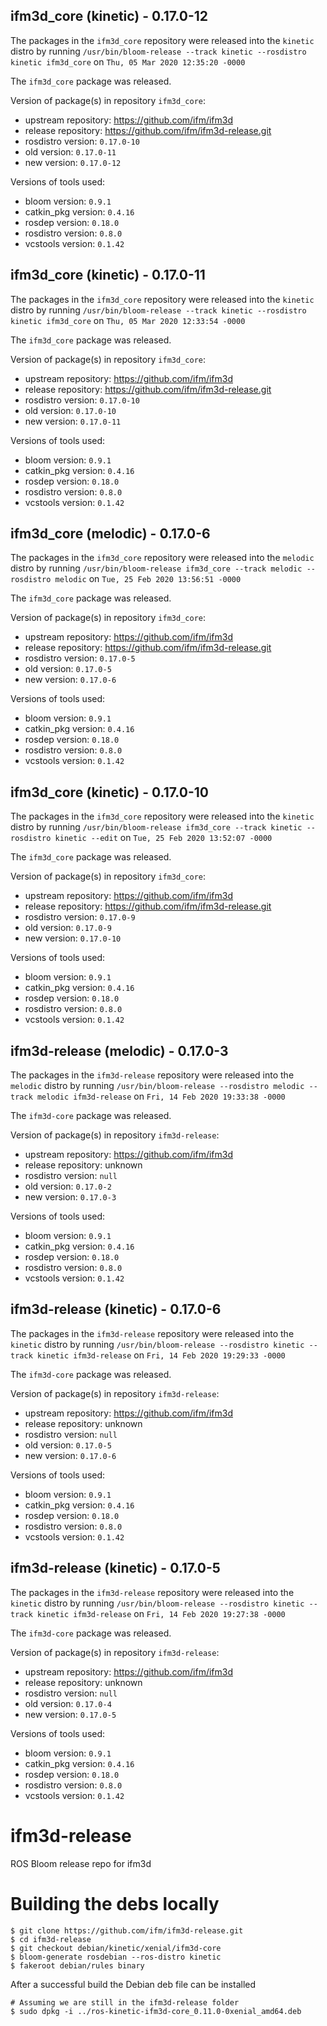 ## ifm3d_core (kinetic) - 0.17.0-12

The packages in the `ifm3d_core` repository were released into the `kinetic` distro by running `/usr/bin/bloom-release --track kinetic --rosdistro kinetic ifm3d_core` on `Thu, 05 Mar 2020 12:35:20 -0000`

The `ifm3d_core` package was released.

Version of package(s) in repository `ifm3d_core`:

- upstream repository: https://github.com/ifm/ifm3d
- release repository: https://github.com/ifm/ifm3d-release.git
- rosdistro version: `0.17.0-10`
- old version: `0.17.0-11`
- new version: `0.17.0-12`

Versions of tools used:

- bloom version: `0.9.1`
- catkin_pkg version: `0.4.16`
- rosdep version: `0.18.0`
- rosdistro version: `0.8.0`
- vcstools version: `0.1.42`


## ifm3d_core (kinetic) - 0.17.0-11

The packages in the `ifm3d_core` repository were released into the `kinetic` distro by running `/usr/bin/bloom-release --track kinetic --rosdistro kinetic ifm3d_core` on `Thu, 05 Mar 2020 12:33:54 -0000`

The `ifm3d_core` package was released.

Version of package(s) in repository `ifm3d_core`:

- upstream repository: https://github.com/ifm/ifm3d
- release repository: https://github.com/ifm/ifm3d-release.git
- rosdistro version: `0.17.0-10`
- old version: `0.17.0-10`
- new version: `0.17.0-11`

Versions of tools used:

- bloom version: `0.9.1`
- catkin_pkg version: `0.4.16`
- rosdep version: `0.18.0`
- rosdistro version: `0.8.0`
- vcstools version: `0.1.42`


## ifm3d_core (melodic) - 0.17.0-6

The packages in the `ifm3d_core` repository were released into the `melodic` distro by running `/usr/bin/bloom-release ifm3d_core --track melodic --rosdistro melodic` on `Tue, 25 Feb 2020 13:56:51 -0000`

The `ifm3d_core` package was released.

Version of package(s) in repository `ifm3d_core`:

- upstream repository: https://github.com/ifm/ifm3d
- release repository: https://github.com/ifm/ifm3d-release.git
- rosdistro version: `0.17.0-5`
- old version: `0.17.0-5`
- new version: `0.17.0-6`

Versions of tools used:

- bloom version: `0.9.1`
- catkin_pkg version: `0.4.16`
- rosdep version: `0.18.0`
- rosdistro version: `0.8.0`
- vcstools version: `0.1.42`


## ifm3d_core (kinetic) - 0.17.0-10

The packages in the `ifm3d_core` repository were released into the `kinetic` distro by running `/usr/bin/bloom-release ifm3d_core --track kinetic --rosdistro kinetic --edit` on `Tue, 25 Feb 2020 13:52:07 -0000`

The `ifm3d_core` package was released.

Version of package(s) in repository `ifm3d_core`:

- upstream repository: https://github.com/ifm/ifm3d
- release repository: https://github.com/ifm/ifm3d-release.git
- rosdistro version: `0.17.0-9`
- old version: `0.17.0-9`
- new version: `0.17.0-10`

Versions of tools used:

- bloom version: `0.9.1`
- catkin_pkg version: `0.4.16`
- rosdep version: `0.18.0`
- rosdistro version: `0.8.0`
- vcstools version: `0.1.42`


## ifm3d-release (melodic) - 0.17.0-3

The packages in the `ifm3d-release` repository were released into the `melodic` distro by running `/usr/bin/bloom-release --rosdistro melodic --track melodic ifm3d-release` on `Fri, 14 Feb 2020 19:33:38 -0000`

The `ifm3d-core` package was released.

Version of package(s) in repository `ifm3d-release`:

- upstream repository: https://github.com/ifm/ifm3d
- release repository: unknown
- rosdistro version: `null`
- old version: `0.17.0-2`
- new version: `0.17.0-3`

Versions of tools used:

- bloom version: `0.9.1`
- catkin_pkg version: `0.4.16`
- rosdep version: `0.18.0`
- rosdistro version: `0.8.0`
- vcstools version: `0.1.42`


## ifm3d-release (kinetic) - 0.17.0-6

The packages in the `ifm3d-release` repository were released into the `kinetic` distro by running `/usr/bin/bloom-release --rosdistro kinetic --track kinetic ifm3d-release` on `Fri, 14 Feb 2020 19:29:33 -0000`

The `ifm3d-core` package was released.

Version of package(s) in repository `ifm3d-release`:

- upstream repository: https://github.com/ifm/ifm3d
- release repository: unknown
- rosdistro version: `null`
- old version: `0.17.0-5`
- new version: `0.17.0-6`

Versions of tools used:

- bloom version: `0.9.1`
- catkin_pkg version: `0.4.16`
- rosdep version: `0.18.0`
- rosdistro version: `0.8.0`
- vcstools version: `0.1.42`


## ifm3d-release (kinetic) - 0.17.0-5

The packages in the `ifm3d-release` repository were released into the `kinetic` distro by running `/usr/bin/bloom-release --rosdistro kinetic --track kinetic ifm3d-release` on `Fri, 14 Feb 2020 19:27:38 -0000`

The `ifm3d-core` package was released.

Version of package(s) in repository `ifm3d-release`:

- upstream repository: https://github.com/ifm/ifm3d
- release repository: unknown
- rosdistro version: `null`
- old version: `0.17.0-4`
- new version: `0.17.0-5`

Versions of tools used:

- bloom version: `0.9.1`
- catkin_pkg version: `0.4.16`
- rosdep version: `0.18.0`
- rosdistro version: `0.8.0`
- vcstools version: `0.1.42`


# ifm3d-release
ROS Bloom release repo for ifm3d

# Building the debs locally

```
$ git clone https://github.com/ifm/ifm3d-release.git
$ cd ifm3d-release
$ git checkout debian/kinetic/xenial/ifm3d-core
$ bloom-generate rosdebian --ros-distro kinetic
$ fakeroot debian/rules binary
```

After a successful build the Debian deb file can be installed
```
# Assuming we are still in the ifm3d-release folder
$ sudo dpkg -i ../ros-kinetic-ifm3d-core_0.11.0-0xenial_amd64.deb
```
